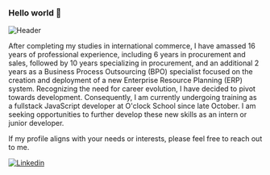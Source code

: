 ### Hello world 👋

![Header](./github-header-image.png)

After completing my studies in international commerce, I have amassed 16 years of professional experience, including 6 years in procurement and sales, followed by 10 years specializing in procurement, and an additional 2 years as a Business Process Outsourcing (BPO) specialist focused on the creation and deployment of a new Enterprise Resource Planning (ERP) system. Recognizing the need for career evolution, I have decided to pivot towards development. Consequently, I am currently undergoing training as a fullstack JavaScript developer at O'clock School since late October. I am seeking opportunities to further develop these new skills as an intern or junior developer.

If my profile aligns with your needs or interests, please feel free to reach out to me.

[![Linkedin](https://img.shields.io/badge/Linkedin-0A66C2?style=for-the-badge&logo=linkedin&logoColor=white)](https://www.linkedin.com/in/aurélia-letoffe)
